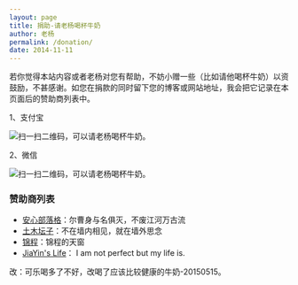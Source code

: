 ```yaml
---
layout: page
title: 捐助-请老杨喝杯牛奶
author: 老杨
permalink: /donation/
date: 2014-11-11
---
```


若你觉得本站内容或者老杨对您有帮助，不妨小赠一些（比如请他喝杯牛奶）以资鼓励，不甚感谢。如您在捐款的同时留下您的博客或网站地址，我会把它记录在本页面后的赞助商列表中。

1、支付宝

![扫一扫二维码，可以请老杨喝杯牛奶。](//cyhour.com/wp-content/uploads/imgs/donation-with-alipay.png)

2、微信

![扫一扫二维码，可以请老杨喝杯牛奶。](//cyhour.com/wp-content/uploads/imgs/donation-with-wechat.JPG)

### 赞助商列表

*   [安心部落格](http://www.anxinblog.org/)：尔曹身与名俱灭，不废江河万古流
*   [土木坛子](https://tumutanzi.com/)：不在墙内相见，就在墙外思念
*   [锦程](http://shanjincheng.com/)：锦程的天窗
*   [JiaYin's Life](http://www.imjiayin.com/)： I am not perfect but my life is.

改：可乐喝多了不好，改喝了应该比较健康的牛奶-20150515。